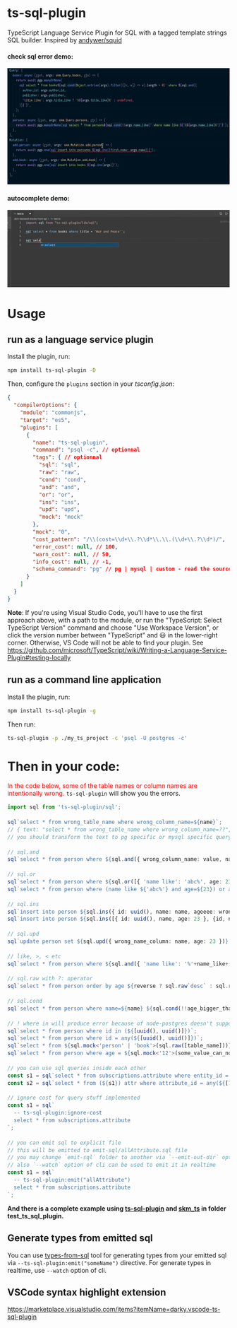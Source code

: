 # ts-sql-plugin
TypeScript Language Service Plugin for SQL with a tagged template strings SQL builder. Inspired by [andywer/squid](https://github.com/andywer/squid)

#### check sql error demo:
![readme_0](./docs/readme_0.gif)

#### autocomplete demo:
![autocomplete](./docs/autocomplete.gif)

# Usage

## run as a language service plugin

Install the plugin, run:

```sh
npm install ts-sql-plugin -D
```

Then, configure the `plugins` section in your *tsconfig.json*:

```json
{
  "compilerOptions": {
    "module": "commonjs",
    "target": "es5",
    "plugins": [
      {
        "name": "ts-sql-plugin",
        "command": "psql -c", // optionnal
        "tags": { // optionnal
          "sql": "sql",
          "raw": "raw",
          "cond": "cond",
          "and": "and",
          "or": "or",
          "ins": "ins",
          "upd": "upd",
          "mock": "mock"
        },
        "mock": "0",
        "cost_pattern": "/\\(cost=\\d+\\.?\\d*\\.\\.(\\d+\\.?\\d*)/",
        "error_cost": null, // 100,
        "warn_cost": null, // 50,
        "info_cost": null, // -1,
        "schema_command": "pg" // pg | mysql | custom - read the source
      }
    ]
  }
}
```

**Note**: If you're using Visual Studio Code, you'll have to use the first approach above, with a
path to the module, or run the "TypeScript: Select TypeScript Version" command and choose "Use
Workspace Version", or click the version number between "TypeScript" and 😃 in the lower-right
corner. Otherwise, VS Code will not be able to find your plugin. See https://github.com/microsoft/TypeScript/wiki/Writing-a-Language-Service-Plugin#testing-locally

## run as a command line application

Install the plugin, run:

```sh
npm install ts-sql-plugin -g
```

Then run:

```sh
ts-sql-plugin -p ./my_ts_project -c 'psql -U postgres -c'
```

# Then in your code:

<span style="color:red;">In the code below, some of the table names or column names are intentionally wrong.</span> `ts-sql-plugin` will show you the errors.

```ts
import sql from 'ts-sql-plugin/sql';

sql`select * from wrong_table_name where wrong_column_name=${name}`;
// { text: "select * from wrong_table_name where wrong_column_name=??", values: [name] }
// you should transform the text to pg specific or mysql specific query text

// sql.and
sql`select * from person where ${sql.and({ wrong_column_name: value, name: name })}`;

// sql.or
sql`select * from person where ${sql.or([{ 'name like': 'abc%', age: 23 }, { 'age >': 23 }])}`;
sql`select * from person where (name like ${'abc%'} and age=${23}) or age > ${23}`;

// sql.ins
sql`insert into person ${sql.ins({ id: uuid(), name: name, ageeee: wrong_column_name_value })}`;
sql`insert into person ${sql.ins([{ id: uuid(), name, age: 23 }, {id, name:'ppp', age:30}])}`;

// sql.upd
sql`update person set ${sql.upd({ wrong_name_column: name, age: 23 })} where id=${id}`;

// like, >, < etc
sql`select * from person where ${sql.and({ 'name like': '%'+name_like+'%', 'ageee >': age_bigger_than })}`;

// sql.raw with ?: operator
sql`select * from person order by age ${reverse ? sql.raw`desc` : sql.raw`asc`}`;

// sql.cond
sql`select * from person where name=${name} ${sql.cond(!!age_bigger_than)` and ageeee > ${age_bigger_than}`}`;

// ! where in will produce error because of node-postgres doesn't support it. use where column=any()
sql`select * from person where id in (${[uuid(), uuid()]})`;
sql`select * from person where id = any(${[uuid(), uuid()]})`;
sql`select * from ${sql.mock<'person' | 'book'>(sql.raw([table_name]))}`
sql`select * from person where age = ${sql.mock<'12'>(some_value_can_not_use_the_default_mock__0)}`

// you can use sql queries inside each other
const s1 = sql`select * from subscriptions.attribute where entity_id = any(${[7045]})`;
const s2 = sql`select * from (${s1}) attr where attribute_id = any(${[7049, 7050]})`;

// ignore cost for query stuff implemented
const s1 = sql`
  -- ts-sql-plugin:ignore-cost
  select * from subscriptions.attribute
`;

// you can emit sql to explicit file
// this will be emitted to emit-sql/allAttribute.sql file
// you may change `emit-sql` folder to another via `--emit-out-dir` option of cli
// also `--watch` option of cli can be used to emit it in realtime
const s1 = sql`
  -- ts-sql-plugin:emit("allAttribute")
  select * from subscriptions.attribute
`;
```

**And there is a complete example using [ts-sql-plugin](https://github.com/xialvjun/ts-sql-plugin) and [skm_ts](https://github.com/xialvjun/skm_ts) in folder test_ts_sql_plugin.**

## Generate types from emitted sql

You can use [types-from-sql](https://github.com/o175/types-from-sql) tool
for generating types from your emitted sql via `--ts-sql-plugin:emit("someName")` directive.
For generate types in realtime, use `--watch` option of cli.

## VSCode syntax highlight extension

https://marketplace.visualstudio.com/items?itemName=darky.vscode-ts-sql-plugin
